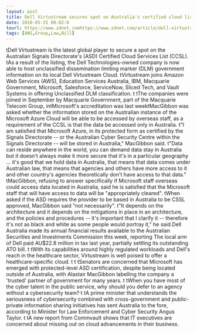 ```yaml
---
layout: post
title: Dell Virtustream secures spot on Australia's certified cloud list
date: 2018-05-31 00:02:6
tourl: https://www.zdnet.comhttps://www.zdnet.com/article/dell-virtustream-secures-spot-on-australias-certified-cloud-list/
tags: [AWS,Group,Law,Bill]
---
```

 tDell Virtustream is the latest global player to secure a spot on the Australian Signals Directorate's (ASD) Certified Cloud Services List (CCSL). tAs a result of the listing, the Dell Technologies-owned company is now able to host unclassified dissemination limiting marker (DLM) government information on its local Dell Virtustream Cloud. tVirtustream joins Amazon Web Services (AWS), Education Services Australia, IBM, Macquarie Government, Microsoft, Salesforce, ServiceNow, Sliced Tech, and Vault Systems in offering Unclassified DLM classification. t tThe companies were joined in September by Macquarie Government, part of the Macquarie Telecom Group, intMicrosoft's accreditation was last weektMacGibbon was asked whether the information stored on the Australian instance of the Microsoft Azure Cloud will be able to be accessed by overseas staff, as a requirement of the CCSL is that the data be accessed only in Australia. t"I am satisfied that Microsoft Azure, in its protected form as certified by the Signals Directorate -- or the Australian Cyber Security Centre within the Signals Directorate -- will be stored in Australia," MacGibbon said. t"Data can reside anywhere in the world, you can demand data stay in Australia but it doesn't always make it more secure that it's in a particular geography ... it's good that we hold data in Australia, that means that data comes under Australian law, that means that agencies and others have more access to it and other country's agencies theoretically don't have access to that data." tMacGibbon, refusing to answer specifically if Microsoft staff overseas could access data located in Australia, said he is satisfied that the Microsoft staff that will have access to data will be "appropriately cleared". tWhen asked if the ASD requires the provider to be based in Australia to be CSSL approved, MacGibbon said "not necessarily". t"It depends on the architecture and it depends on the mitigations in place in an architecture, and the policies and procedures -- it's important that I clarify it -- therefore it's not as black and white as some people would portray it," he said.Dell Australia made its annual financial results available to the Australian Securities and Investments Commission this week, reporting The local arm of Dell paid AU$22.8 million in tax last year, partially settling its outstanding ATO bill. t tWith its capabilities around highly regulated workloads and Dell's reach in the healthcare sector, Virtustream is well poised to offer a healthcare-specific cloud. t t tSenators are concerned that Microsoft has emerged with protected-level ASD certification, despite being located outside of Australia, with Alastair MacGibbon labelling the company a 'trusted' partner of government for many years. t tWhen you have most of the cyber talent in the public service, why should you defer to an agency without a cybersecurity team? t tA prime minister that understands the seriousness of cybersecurity combined with cross-government and public-private information sharing initiatives has sent Australia to the fore, according to Minister for Law Enforcement and Cyber Security Angus Taylor. t tA new report from Commvault shows that IT executives are concerned about missing out on cloud advancements in their business.